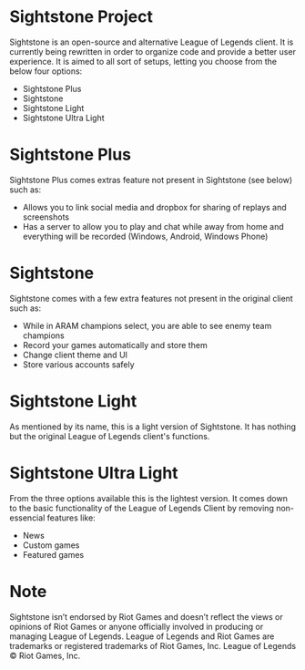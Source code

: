 # Sightstone Project
Sightstone is an open-source and alternative League of Legends client. It is currently being rewritten in order to organize code and provide a better user experience. 
It is aimed to all sort of setups, letting you choose from the below four options:
  * Sightstone Plus
  * Sightstone
  * Sightstone Light
  * Sightstone Ultra Light

# Sightstone Plus
Sightstone Plus comes extras feature not present in Sightstone (see below) such as:
  * Allows you to link social media and dropbox for sharing of replays and screenshots
  * Has a server to allow you to play and chat while away from home and everything will be recorded (Windows, Android, Windows Phone)



# Sightstone
Sightstone comes with a few extra features not present in the original client such as:
  * While in ARAM champions select, you are able to see enemy team champions
  * Record your games automatically and store them
  * Change client theme and UI
  * Store various accounts safely

# Sightstone Light
As mentioned by its name, this is a light version of Sightstone. It has nothing but the original League of Legends client's functions.

# Sightstone Ultra Light
From the three options available this is the lightest version. It comes down to the basic functionality of the League of Legends Client by  removing non-essencial features like:
  * News
  * Custom games
  * Featured games

# Note
Sightstone isn’t endorsed by Riot Games and doesn’t reflect the views or opinions of Riot Games or anyone officially involved in producing or managing League of Legends. League of Legends and Riot Games are trademarks or registered trademarks of Riot Games, Inc. League of Legends © Riot Games, Inc.

